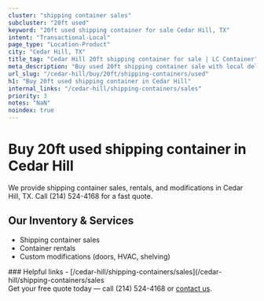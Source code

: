 ```yaml
---
cluster: "shipping container sales"
subcluster: "20ft used"
keyword: "20ft used shipping container for sale Cedar Hill, TX"
intent: "Transactional-Local"
page_type: "Location-Product"
city: "Cedar Hill, TX"
title_tag: "Cedar Hill 20ft shipping container for sale | LC Container"
meta_description: "Buy used 20ft shipping container sale with local delivery in Cedar Hill, TX. LC Container — local Since 2003. Request a fast quote today."
url_slug: "/cedar-hill/buy/20ft/shipping-containers/used"
h1: "Buy 20ft used shipping container in Cedar Hill"
internal_links: "/cedar-hill/shipping-containers/sales"
priority: 3
notes: "NaN"
noindex: true
---
```


# Buy 20ft used shipping container in Cedar Hill

We provide shipping container sales, rentals, and modifications in Cedar Hill, TX. Call (214) 524-4168 for a fast quote.

## Our Inventory & Services
- Shipping container sales
- Container rentals
- Custom modifications (doors, HVAC, shelving)

<div data-section="internal-links">
### Helpful links
- [/cedar-hill/shipping-containers/sales](/cedar-hill/shipping-containers/sales
</div>

<div data-section="cta">
Get your free quote today — call (214) 524-4168 or <a href="/contact">contact us</a>.
</div>

<script type="application/ld+json">{"@context":"https://schema.org","@type":"FAQPage","mainEntity":[{"@type":"Question","name":"How much does delivery cost in Cedar Hill, TX?","acceptedAnswer":{"@type":"Answer","text":"Delivery costs vary by distance and container size. Most deliveries in Cedar Hill, TX range from $150-$300. Call (214) 524-4168 for an exact quote based on your specific location."}},{"@type":"Question","name":"Do you offer financing or payment plans?","acceptedAnswer":{"@type":"Answer","text":"We accept major credit cards, checks, and can discuss commercial terms for bulk purchases. Call (214) 524-4168 to discuss options."}},{"@type":"Question","name":"Can you customize containers in Cedar Hill, TX?","acceptedAnswer":{"@type":"Answer","text":"Yes — we perform modifications like doors, HVAC, insulation, and shelving. Request a custom quote at (214) 524-4168 or via our contact form."}}]}</script>
